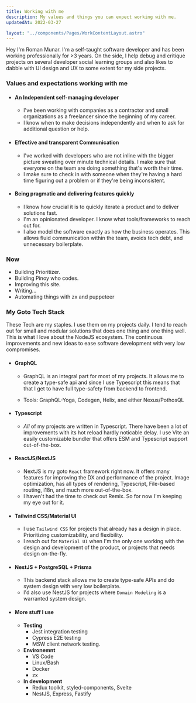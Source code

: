 ```yaml
---
title: Working with me
description: My values and things you can expect working with me.
updatedAt: 2022-03-27

layout: "../components/Pages/WorkContentLayout.astro"
---
```


Hey I'm Roman Munar. I'm a self-taught software developer and has been working professionally for >3 years. On the side, I help debug and critique projects on several developer social learning groups and also likes to dabble with UI design and UX to some extent for my side projects.

### Values and expectations working with me

- #### An Independent self-managing developer
  - I've been working with companies as a contractor and small organizations as a freelancer since the beginning of my career.
  - I know when to make decisions independently and when to ask for additional question or help.
- #### Effective and transparent Communication
  - I've worked with developers who are not inline with the bigger picture sweating over minute technical details. I make sure that everyone on the team are doing something that's worth their time.
  - I make sure to check in with someone when they're having a hard time figuring out a problem or if they're being inconsistent.
- #### Being pragmatic and delivering features quickly
  - I know how crucial it is to quickly iterate a product and to deliver solutions fast.
  - I'm an opinionated developer. I know what tools/frameworks to reach out for.
  - I also model the software exactly as how the business operates. This allows fluid communication within the team, avoids tech debt, and unnecessary boilerplate.

### Now

- Building Prioritizer.
- Building Pinoy who codes.
- Improving this site.
- Writing...
- Automating things with zx and puppeteer

### My Goto Tech Stack

These Tech are my staples. I use them on my projects daily. I tend to reach out for small and modular solutions that does one thing and one thing well. This is what I love about the NodeJS ecosystem. The continuous improvements and new ideas to ease software development with very low compromises.

- #### GraphQL

  - GraphQL is an integral part for most of my projects. It allows me to create a type-safe api and since I use Typescript this means that that I get to have full type-safety from backend to frontend.

  - Tools: GraphQL-Yoga, Codegen, Helix, and either Nexus/PothosQL

- #### Typescript

  - _All_ of my projects are written in Typescript. There have been a lot of improvements with its hot reload hardly noticable delay. I use Vite an easily customizable bundler that offers ESM and Typescript support out-of-the-box.

- #### ReactJS/NextJS

  - NextJS is my goto `React` framework right now. It offers many features for improving the DX and performance of the project. Image optimization, has all types of rendering, Typescript, File-based routing, i18n, and much more out-of-the-box.
  - I haven't had the time to check out Remix. So for now I'm keeping my eye out for it.

- #### Tailwind CSS/Material UI

  - I use `Tailwind CSS` for projects that already has a design in place. Prioritizing customizability, and flexibility.
  - I reach out for `Material UI` when I'm the only one working with the design and development of the product, or projects that needs design on-the-fly.

- #### NestJS + PostgreSQL + Prisma

  - This backend stack allows me to create type-safe APIs and do system design with very low boilerplate.
  - I'd also use NestJS for projects where `Domain Modeling` is a warranted system design.

- #### More stuff I use
  - **Testing**
    - Jest integration testing
    - Cypress E2E testing
    - MSW client network testing.
  - **Environemnt**
    - VS Code
    - Linux/Bash
    - Docker
    - zx
  - **In development**
    - Redux toolkit, styled-components, Svelte
    - NestJS, Express, Fastify
